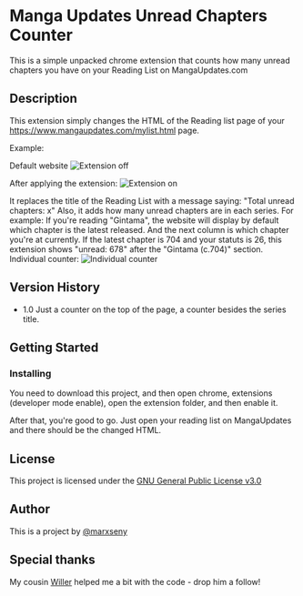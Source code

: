 # Manga Updates Unread Chapters Counter
This is  a simple unpacked chrome extension that counts how many unread chapters you have on your Reading List on MangaUpdates.com

## Description
This extension simply changes the HTML of the Reading list page of your https://www.mangaupdates.com/mylist.html page.

Example:

Default website
![Extension off](https://i.imgur.com/1s7rBn2.png)

After applying the extension:
![Extension on](https://i.imgur.com/dN8mF2s.png)

It replaces the title of the Reading List with a message saying: "Total unread chapters: x"
Also, it adds how many unread chapters are in each series. 
For example: If you're reading "Gintama", the website will display by default which chapter is the latest released. 
And the next column is which chapter you're at currently. If the latest chapter is 704 and your statuts is 26, this extension shows
"unread: 678" after the "Gintama (c.704)" section.
Individual counter:
![Individual counter](https://i.imgur.com/4PqYRZL.png)



## Version History
* 1.0 
    Just a counter on the top of the page, a counter besides the series title.

## Getting Started

### Installing

You need to download this project, and then open chrome, extensions (developer mode enable), open the extension folder, and then enable it.

After that, you're good to go. Just open your reading list on MangaUpdates and there should be the changed HTML.

## License
This project is licensed under the [GNU General Public License v3.0](https://github.com/marxseny/Manga-Updates-Unread-Counter/blob/main/LICENSE)

## Author
This is a project by [@marxseny](https://twitter.com/marxseny)

## Special thanks

My cousin [Willer](https://github.com/willerpaternostro) helped me a bit with the code - drop him a follow!
